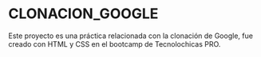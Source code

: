 # CLONACION_GOOGLE
Este proyecto es una práctica relacionada con la clonación de Google, fue creado con HTML y CSS en el bootcamp de Tecnolochicas PRO.
